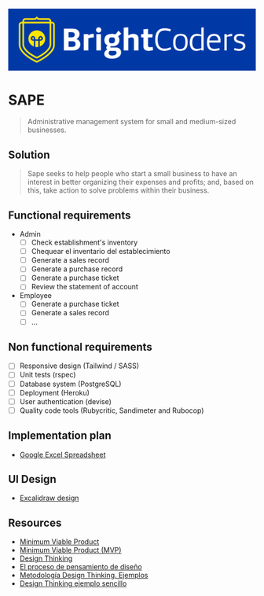 ![BrightCoders Logo](img/logo-bc.png)

# SAPE

> Administrative management system for small and medium-sized businesses.  

  
## Solution

> Sape seeks to help people who start a small business to have an interest in better organizing their expenses and profits; and, based on this, take action to solve problems within their business.

  
 
## Functional requirements


- Admin
  - [ ] Check establishment's inventory
  - [ ] Chequear el inventario del establecimiento
  - [ ] Generate a sales record
  - [ ] Generate a purchase record
  - [ ] Generate a purchase ticket
  - [ ] Review the statement of account

- Employee
  - [ ] Generate a purchase ticket
  - [ ] Generate a sales record
  - [ ] ...

## Non functional requirements

- [ ] Responsive design (Tailwind / SASS)
- [ ] Unit tests (rspec)
- [ ] Database system (PostgreSQL)
- [ ] Deployment (Heroku)
- [ ] User authentication (devise)
- [ ] Quality code tools (Rubycritic, Sandimeter and Rubocop)

## Implementation plan

- [Google Excel Spreadsheet](https://docs.google.com/spreadsheets/d/1OD6QHTJwX1rC9uao96UtTkR1vgi-bsUOJfWgyjVTQl4/edit#gid=0)

## UI Design

- [Excalidraw design](https://excalidraw.com/#room=da518a0cf656d9ae061b,AlWoFfTbco7aqFR3JZPxuA)

## Resources

- [Minimum Viable Product](https://www.agilealliance.org/glossary/mvp/#q=~(infinite~false~filters~(tags~(~'mvp))~searchTerm~'~sort~false~sortDirection~'asc~page~1))
- [Minimum Viable Product (MVP)](https://www.productplan.com/glossary/minimum-viable-product/)
- [Design Thinking](https://www.interaction-design.org/literature/topics/design-thinking)
- [El proceso de pensamiento de diseño](https://www.youtube.com/watch?v=_r0VX-aU_T8)
- [Metodología Design Thinking. Ejemplos](https://www.youtube.com/watch?v=_ul3wfKss58)
- [Design Thinking ejemplo sencillo](https://www.youtube.com/watch?v=_H33tA2-j0s)
